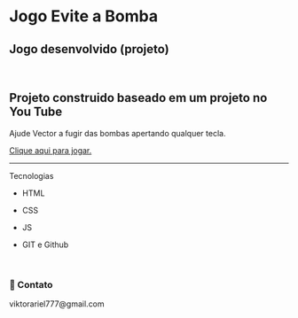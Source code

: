 # Jogo Evite a Bomba
<h2>Jogo desenvolvido (projeto)</h2>
<BR>
<H2>Projeto construido baseado em um projeto no You Tube</H2>
<p>Ajude Vector a fugir das bombas apertando qualquer tecla. </p>
<a href="https://viktor-ariel.github.io/jogo-evite-a-bomba/">Clique aqui para jogar.</a>
<hr>


Tecnologias
- HTML

- CSS

- JS

- GIT e Github
<br>
<h3> 🖤 Contato</h3>
viktorariel777@gmail.com
